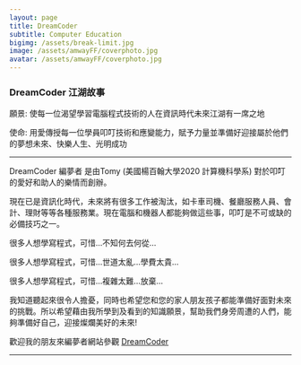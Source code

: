 ```yaml
---
layout: page
title: DreamCoder
subtitle: Computer Education
bigimg: /assets/break-limit.jpg
image: /assets/amwayFF/coverphoto.jpg
avatar: /assets/amwayFF/coverphoto.jpg
---
```


### DreamCoder 江湖故事

願景: 使每一位渴望學習電腦程式技術的人在資訊時代未來江湖有一席之地

使命: 用愛傳授每一位學員叩叮技術和應變能力，賦予力量並準備好迎接屬於他們的夢想未來、快樂人生、光明成功

---

DreamCoder 編夢者 是由Tomy (美國楊百翰大學2020 計算機科學系) 對於叩叮的愛好和助人的樂情而創辦。

現在已是資訊化時代，未來將有很多工作被淘汰，如卡車司機、餐廳服務人員、會計、理財等等各種服務業。現在電腦和機器人都能夠做這些事，叩叮是不可或缺的必備技巧之一。

很多人想學寫程式，可惜…不知何去何從…

很多人想學寫程式，可惜…世道太亂…學費太貴…

很多人想學寫程式，可惜…複雜太難…放棄…

我知道聽起來很令人擔憂，同時也希望您和您的家人朋友孩子都能準備好面對未來的挑戰。所以希望藉由我所學到及看到的知識願景，幫助我們身旁周遭的人們，能夠準備好自己，迎接燦爛美好的未來!

歡迎我的朋友來編夢者網站參觀 [DreamCoder]

---



[DreamCoder]: https://tomyhhc.com

